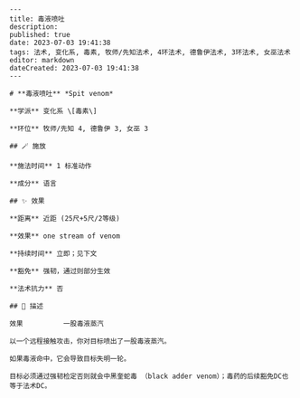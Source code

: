 
    ---
    title: 毒液喷吐
    description: 
    published: true
    date: 2023-07-03 19:41:38
    tags: 法术, 变化系, 毒素, 牧师/先知法术, 4环法术, 德鲁伊法术, 3环法术, 女巫法术
    editor: markdown
    dateCreated: 2023-07-03 19:41:38
    ---

    # **毒液喷吐** *Spit venom*

    **学派** 变化系 \[毒素\] 

    **环位** 牧师/先知 4, 德鲁伊 3, 女巫 3

    ## 🪄 施放

    **施法时间** 1 标准动作

    **成分** 语言

    ## ✨ 效果  

    **距离** 近距 (25尺+5尺/2等级) 

    **效果** one stream of venom 

    **持续时间** 立即；见下文 

    **豁免** 强韧，通过则部分生效

    **法术抗力** 否

    ## 📖 描述

    效果          一股毒液蒸汽

    以一个远程接触攻击，你对目标喷出了一股毒液蒸汽。

    如果毒液命中，它会导致目标失明一轮。

    目标必须通过强韧检定否则就会中黑奎蛇毒 （black adder venom）；毒药的后续豁免DC也等于法术DC。
    